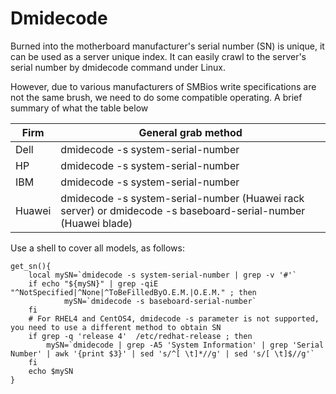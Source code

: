 # Dmidecode

Burned into the motherboard manufacturer's serial number (SN) is unique, it can be used as a server unique index. It can easily crawl to the server's serial number by dmidecode command under Linux. 

However, due to various manufacturers of SMBios write specifications are not the same brush, we need to do some compatible operating. 
A brief summary of what the table below

|Firm	|General grab method
|-- |-- |
|Dell	|dmidecode -s system-serial-number
|HP	    |dmidecode -s system-serial-number
|IBM	|dmidecode -s system-serial-number
|Huawei	|dmidecode -s system-serial-number (Huawei rack server) or dmidecode -s baseboard-serial-number (Huawei blade)

Use a shell to cover all models, as follows:
```
get_sn(){
    local mySN=`dmidecode -s system-serial-number | grep -v '#'`
    if echo "${mySN}" | grep -qiE "^NotSpecified|^None|^ToBeFilledByO.E.M.|O.E.M." ; then
            mySN=`dmidecode -s baseboard-serial-number`
    fi
    # For RHEL4 and CentOS4, dmidecode -s parameter is not supported, you need to use a different method to obtain SN
    if grep -q 'release 4'  /etc/redhat-release ; then
        mySN=`dmidecode | grep -A5 'System Information' | grep 'Serial Number' | awk '{print $3}' | sed 's/^[ \t]*//g' | sed 's/[ \t]$//g'`
    fi
    echo $mySN
}
```